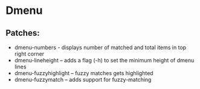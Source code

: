 # Dmenu

## Patches:

- dmenu-numbers - displays number of matched and total items in top right corner
- dmenu-lineheight – adds a flag (-h) to set the minimum height of dmenu lines
- dmenu-fuzzyhighlight – fuzzy matches gets highlighted
- dmenu-fuzzymatch – adds support for fuzzy-matching

